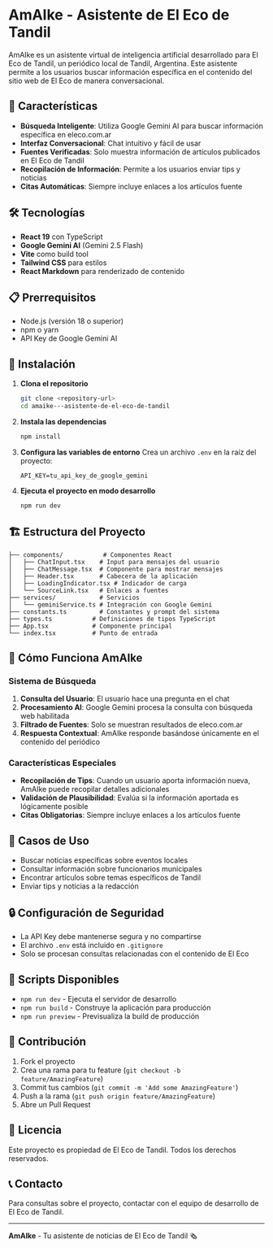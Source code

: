 # AmAIke - Asistente de El Eco de Tandil

AmAIke es un asistente virtual de inteligencia artificial desarrollado para El Eco de Tandil, un periódico local de Tandil, Argentina. Este asistente permite a los usuarios buscar información específica en el contenido del sitio web de El Eco de manera conversacional.

## 🚀 Características

- **Búsqueda Inteligente**: Utiliza Google Gemini AI para buscar información específica en eleco.com.ar
- **Interfaz Conversacional**: Chat intuitivo y fácil de usar
- **Fuentes Verificadas**: Solo muestra información de artículos publicados en El Eco de Tandil
- **Recopilación de Información**: Permite a los usuarios enviar tips y noticias
- **Citas Automáticas**: Siempre incluye enlaces a los artículos fuente

## 🛠️ Tecnologías

- **React 19** con TypeScript
- **Google Gemini AI** (Gemini 2.5 Flash)
- **Vite** como build tool
- **Tailwind CSS** para estilos
- **React Markdown** para renderizado de contenido

## 📋 Prerrequisitos

- Node.js (versión 18 o superior)
- npm o yarn
- API Key de Google Gemini AI

## 🔧 Instalación

1. **Clona el repositorio**
   ```bash
   git clone <repository-url>
   cd amaike---asistente-de-el-eco-de-tandil
   ```

2. **Instala las dependencias**
   ```bash
   npm install
   ```

3. **Configura las variables de entorno**
   Crea un archivo `.env` en la raíz del proyecto:
   ```env
   API_KEY=tu_api_key_de_google_gemini
   ```

4. **Ejecuta el proyecto en modo desarrollo**
   ```bash
   npm run dev
   ```

## 🏗️ Estructura del Proyecto

```
├── components/           # Componentes React
│   ├── ChatInput.tsx    # Input para mensajes del usuario
│   ├── ChatMessage.tsx  # Componente para mostrar mensajes
│   ├── Header.tsx       # Cabecera de la aplicación
│   ├── LoadingIndicator.tsx # Indicador de carga
│   └── SourceLink.tsx   # Enlaces a fuentes
├── services/            # Servicios
│   └── geminiService.ts # Integración con Google Gemini
├── constants.ts         # Constantes y prompt del sistema
├── types.ts           # Definiciones de tipos TypeScript
├── App.tsx            # Componente principal
└── index.tsx          # Punto de entrada
```

## 🤖 Cómo Funciona AmAIke

### Sistema de Búsqueda
1. **Consulta del Usuario**: El usuario hace una pregunta en el chat
2. **Procesamiento AI**: Google Gemini procesa la consulta con búsqueda web habilitada
3. **Filtrado de Fuentes**: Solo se muestran resultados de eleco.com.ar
4. **Respuesta Contextual**: AmAIke responde basándose únicamente en el contenido del periódico

### Características Especiales
- **Recopilación de Tips**: Cuando un usuario aporta información nueva, AmAIke puede recopilar detalles adicionales
- **Validación de Plausibilidad**: Evalúa si la información aportada es lógicamente posible
- **Citas Obligatorias**: Siempre incluye enlaces a los artículos fuente

## 🎯 Casos de Uso

- Buscar noticias específicas sobre eventos locales
- Consultar información sobre funcionarios municipales
- Encontrar artículos sobre temas específicos de Tandil
- Enviar tips y noticias a la redacción

## 🔒 Configuración de Seguridad

- La API Key debe mantenerse segura y no compartirse
- El archivo `.env` está incluido en `.gitignore`
- Solo se procesan consultas relacionadas con el contenido de El Eco

## 📝 Scripts Disponibles

- `npm run dev` - Ejecuta el servidor de desarrollo
- `npm run build` - Construye la aplicación para producción
- `npm run preview` - Previsualiza la build de producción

## 🤝 Contribución

1. Fork el proyecto
2. Crea una rama para tu feature (`git checkout -b feature/AmazingFeature`)
3. Commit tus cambios (`git commit -m 'Add some AmazingFeature'`)
4. Push a la rama (`git push origin feature/AmazingFeature`)
5. Abre un Pull Request

## 📄 Licencia

Este proyecto es propiedad de El Eco de Tandil. Todos los derechos reservados.

## 📞 Contacto

Para consultas sobre el proyecto, contactar con el equipo de desarrollo de El Eco de Tandil.

---

**AmAIke** - Tu asistente de noticias de El Eco de Tandil 🗞️
